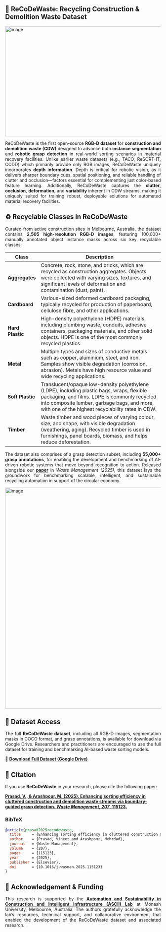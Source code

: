 ## 🚀 ReCoDeWaste: Recycling Construction & Demolition Waste Dataset 
<img width="896" height="355" alt="image" src="https://github.com/user-attachments/assets/8eb6273d-92a0-44f2-b5dd-b988750c4fc3" />
<p align="justify">
ReCoDeWaste is the first open-source <b>RGB-D dataset</b> for <b>construction and demolition waste (CDW)</b> designed to advance both <b>instance segmentation</b> and <b>robotic grasp detection</b> in real-world sorting scenarios in material recovery facilities. Unlike earlier waste datasets (e.g., TACO, ReSORT-IT, CODD) which primarily provide only RGB images, ReCoDeWaste uniquely incorporates <b>depth information</b>. Depth is critical for robotic vision, as it delivers sharper boundary cues, spatial positioning, and reliable handling of clutter and occlusion—factors essential for complementing just color-based feature learning. Additionally, ReCoDeWaste captures the <b>clutter</b>, <b>occlusion</b>, <b>deformation</b>, and <b>variability</b> inherent in CDW streams, making it uniquely suited for training robust, deployable solutions for automated material recovery facilities.
</p>

## ♻️ Recyclable Classes in ReCoDeWaste  

<p align="justify">
Curated from active construction sites in Melbourne, Australia, the dataset contains <b>2,505 high-resolution RGB-D images</b>, featuring 100,000+ manually annotated object instance masks across six key recyclable classes:
</p>

| Class        | Description |
|--------------|-------------|
| **Aggregates** | Concrete, rock, stone, and bricks, which are recycled as construction aggregates. Objects were collected with varying sizes, textures, and significant levels of deformation and contamination (dust, paint). |
| **Cardboard** | Various-sized deformed cardboard packaging, typically recycled for production of paperboard, cellulose fibre, and other applications. |
| **Hard Plastic** | High-density polyethylene (HDPE) materials, including plumbing waste, conduits, adhesive containers, packaging materials, and other solid objects. HDPE is one of the most commonly recycled plastics. |
| **Metal** | Multiple types and sizes of conductive metals such as copper, aluminium, steel, and iron. Samples show visible degradation (corrosion, abrasion). Metals have high resource value and wide recycling applications. |
| **Soft Plastic** | Translucent/opaque low-density polyethylene (LDPE), including plastic bags, wraps, flexible packaging, and films. LDPE is commonly recycled into composite lumber, garbage bags, and more, with one of the highest recyclability rates in CDW. |
| **Timber** | Waste timber and wood pieces of varying colour, size, and shape, with visible degradation (weathering, aging). Recycled timber is used in furnishings, panel boards, biomass, and helps reduce deforestation. |

<p align="justify">
The dataset also comprises of a grasp detection subset, including <b>55,000+ grasp annotations</b>, for enabling the development and benchmarking of AI-driven robotic systems that move beyond recognition to action. Released alongside our <b><a href="https://doi.org/10.1016/j.wasman.2025.115123">paper</a></b> in <i>Waste Management (2025)</i>, this dataset lays the groundwork for benchmarking scalable, intelligent, and sustainable recycling automation in support of the circular economy.
</p>
<img width="819" height="714" alt="image" src="https://github.com/user-attachments/assets/7aec636a-9265-488a-9061-c19aec5a6a77" />

## 📂 Dataset Access  

<p align="justify">
The full <b>ReCoDeWaste dataset</b>, including all RGB-D images, segmentation masks in COCO format, and grasp annotations, is available for download via Google Drive. Researchers and practitioners are encouraged to use the full dataset for training and benchmarking AI-based waste sorting models.
</p>

🔗 **[Download Full Dataset (Google Drive)](https://drive.google.com/drive/folders/1pBxoNtKkntYypRH1MG5GkSPncGJ86nF5?usp=sharing)**  

## 📖 Citation  

<p align="justify">
If you use <b>ReCoDeWaste</b> in your research, please cite the following paper:
</p>  

**[Prasad, V., & Arashpour, M. (2025). Enhancing sorting efficiency in cluttered construction and demolition waste streams via boundary-guided grasp detection. *Waste Management, 207*, 115123.](https://doi.org/10.1016/j.wasman.2025.115123)**  

### BibTeX  

```bibtex
@article{prasad2025recodewaste,
  title     = {Enhancing sorting efficiency in cluttered construction and demolition waste streams via boundary-guided grasp detection},
  author    = {Prasad, Vineet and Arashpour, Mehrdad},
  journal   = {Waste Management},
  volume    = {207},
  pages     = {115123},
  year      = {2025},
  publisher = {Elsevier},
  doi       = {10.1016/j.wasman.2025.115123}
}
```

## 🙏 Acknowledgement & Funding
<p align="justify"> This research is supported by the <b><a href="https://www.monash.edu/it/our-research/research-labs-and-groups/ascii">Automation and Sustainability in Construction and Intelligent Infrastructure (ASCII) Lab</a></b> at Monash University, Melbourne, Australia. The authors gratefully acknowledge the lab’s resources, technical support, and collaborative environment that enabled the development of the ReCoDeWaste dataset and associated research. </p>
